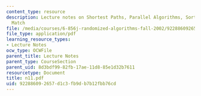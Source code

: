```yaml
---
content_type: resource
description: Lecture notes on Shortest Paths, Parallel Algorithms, Sorting and Perfect
  Match
file: /media/courses/6-856j-randomized-algorithms-fall-2002/922886092657d1c3fb9db7b12fbb76cd_n11.pdf
file_type: application/pdf
learning_resource_types:
- Lecture Notes
ocw_type: OCWFile
parent_title: Lecture Notes
parent_type: CourseSection
parent_uid: 8d3bdf99-82fb-17ae-11d8-85e1d32b7611
resourcetype: Document
title: n11.pdf
uid: 92288609-2657-d1c3-fb9d-b7b12fbb76cd
---
```

